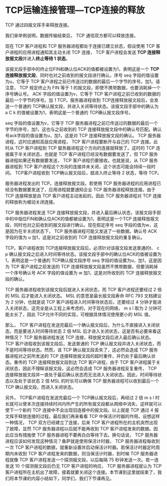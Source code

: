# TCP运输连接管理—TCP连接的释放

TCP 通过四报文挥手来释放连接。



我们来举例说明，数据传输结束后， TCP 通信双方都可以释放连接。

现在 TCP 客户进程和 TCP 服务器进程都处于连接已建立状态，假设使用 TCP 客户进程的应用进程通知其主动关闭 TCP 连接， TCP 客户进程会发送 **TCP 连接释放报文段**并进入**终止等待 1 状态**。

该报文段手部中的终止位FIN和确认位ACK的值都被设置为1，表明这是一个 **TCP 连接释放报文段**，同时也对之前收到的报文段进行确认。序号 seq 字段的值设置为u，它等于 TCP 客户进程之前已传送过的数据的最后一个字节的序号。加1。请注意， TCP 规定终止为 FIN 等于 1 的报文段，即使不携带数据，也要消耗掉一个序号确认号。 ACK 字段的值设置为v，它等于 TCP 客户进程之前已收到的数据的最后一个字节的序号。加 1 TCP。服务器进程收到 TCP连接释放报文段后，会发送一个普通的 TCP确认报文段，并进入关闭等待状态。该报文段手部中的确认为 a C k 的值被设置为1，表明这是一个普通的 TCP确认报文段序号。

seq 字段的值设置为v，它等于 TCP 服务器进程之前已传送过的数据的最后一个字节的序号，加1，这也与之前收到的 TCP 连接释放报文段中的确认号匹配。确认号ack字段的值设置为u，加1，这是对 TCP 连接释放报文段的确认。 TCP 服务器进程，这时应通知高层应用进程， TCP 客户进程要断开与自己的 TCP 连接。此时从 TCP 客户进程到 TCP 服务器进程这个方向的连接就释放了。这时的 TCP 连接属于半关闭状态，也就是 TCP 客户进程已经没有数据要发送了，但 TCP 服务器进程如果还有数据要发送， TCP 客户进程仍要接收。也就是说，从 TCP 服务器进程到 TCP 客户进程这个方向的连接并未关闭，这个状态可能会持续一段时间。 TCP客户进程收到 TCP确认报文段后，就进入终止等待 2 状态，等待 TCP。

服务器进程发出的 TCP。连接释放报文段。若使用 TCP 服务器进程的应用进程已经没有数据要发送了，应用进程就要通知企业 TCP 服务器进程释放连接。由于 TCP 连接释放是由 TCP 客户进程主动发起的，因此 TCP 服务器进程对 TCP 连接的释放称为被动关闭连接。

TCP 服务器进程发送 TCP 连接释放报文段，并进入最后确认状态，该报文段手部中的中指位FIN和确认位ACK的值都被设置为1，表明这是一个TCP 连接释放报文段，同时也对之前收到的报文段进行确认。现在假定序号 seq 字段的值为w，这是因为在半关闭状态下， TCP 服务器进程可能又发送了一些数据。确认号 ACK 字段的值为 u 加1，这是对之前收到的 TCP 连接释放报文段的重复确认。

TCP。客户进程收到 TCP连接释放报文段后，必须针对该报文段发送普通的t、 c p 确认报文段之后进入时间等待状态。该报文段手部中的确认位ACK的值被设置为1，表明这是一个普通的 TCP确认报文段序号 seq 字段的值设置为u，加1，这是因为 TCP 客户进程之前发送的 TCP 连接释放报文段虽然不携带数据，但要消耗掉一个序号确认号 ACK 字段的值设置为 w 加1，这是对所收到的 TCP 连接释放报文段的确认。

TCP 服务器进程收到该报文段后就进入关闭状态，而 TCP 客户进程还要经过 2 倍的 MSL 后才能进入关闭状态。 MSL 的意思是最长报文段寿命 RFC 793 文档建议为 2 分钟，也就是说 TCP 客户进程进入时间等待状态后，还要经过 4 分钟才能进入关闭状态，这完全是从工程上来考虑的，对于现在的网络， m s l 取为 2 分钟可能太长了，因此 TCP允许不同的实现，可根据具体情况使用更小的 MSL 值。

那么， TCP 客户进程在发送完最后一个确认报文段后，为什么不直接进入关闭状态，而是要进入时间等待状态 2 倍 MSL 后才进入关闭状态，这是否有必要来看这种情况？ TCP 服务器进程发送 TCP 连接，释放报文段后进入最后确认状态。 TCP 客户进程收到该报文段后，发送普通的 TCP 确认报文段并进入关闭状态，而不是时间等待状态。然而，该 TCP 确认报文段丢失了，这必然会造成 TCP 服务器进程对之前所发送的 TCP 连接释放报文段的超时重传，并仍处于最后确认状态。重传的 TCP 连接释放报文段到达 TCP 客户进程，由于 TCP 客户进程属于关闭状态，因此不理睬该报文段，这必然会造成 TCP 服务器进程反复重传， TCP 连接释放报文段并一直处于最后确认状态而无法进入关闭状态。因此，时间等待状态以及处于该状态 2 倍 MSL 的时长可以确保 TCP 服务器进程可以收到最后一个 TCP 确认报文段，而进入关闭状态。

另外， TCP客户进程在发送完最后一个 TCP确认报文段后，再经过 2 倍 m s l 时长就可以使本次连接持续时间内所产生的所有报文段都从网络中消失，这样就可以使下一个新的 TCP 连接中不会出现旧连接中的报文段。以上就是 TCP 通过 4 报文挥手释放连接的过程。最后我们再来看看 TCP 中保活计时器的作用。设想这样一种情况， TCP 双方已经建立了连接，后来 TCP 客户进程所在的主机突然出现了故障，显然 TCP 服务器进程以后就不能再收到 TCP 客户进程发来的数据。因此应当有措施使 TCP 服务器进程不要再白白等待下去。换句话说， TCP 服务器进程应该如何发现这种情况？桑萨就是使用保活计时器， TCP 服务器进程每收到一次 TCP 客户进程的数据，就重新设置并启动保活计时器。若保活计时器定时周期内未收到 TCP 客户进程发来的数据，则当保活计时器，到时候 TCP 服务器进程就像 TCP 客户进程发送一个探测报文段，以后每隔 75 秒钟发送一次。若一连发送 10 个探测报文段后仍无 TCP 客户进程的响应， TCP 服务器进程就认为 TCP 客户进程所在主机出了故障，接着就要关闭这个连接。本节课到这里就结束了，我们将本节课的内容小结如下，同学们，我们下节课再见。